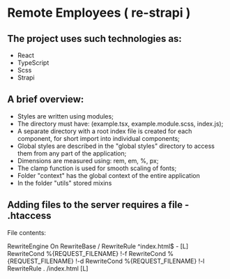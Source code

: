 # Remote Employees ( re-strapi )

## The project uses such technologies as:

* React
* TypeScript
* Scss
* Strapi
## A brief overview:

* Styles are written using modules;
* The directory must have: (example.tsx, example.module.scss, index.js);
* A separate directory with a root index file is created for each component, for short import into individual components;
* Global styles are described in the "global styles" directory to access them from any part of the application;
* Dimensions are measured using: rem, em, %, px;
* The clamp function is used for smooth scaling of fonts;
* Folder "context" has the global context of the entire application
* In the folder "utils" stored mixins

## Adding files to the server requires a file - .htaccess

File contents:

<IfModule mod_rewrite.c>
  RewriteEngine On
  RewriteBase /
  RewriteRule ^index.html$ - [L]
  RewriteCond %{REQUEST_FILENAME} !-f
  RewriteCond %{REQUEST_FILENAME} !-d
  RewriteCond %{REQUEST_FILENAME} !-l
  RewriteRule . /index.html [L]
</IfModule>
